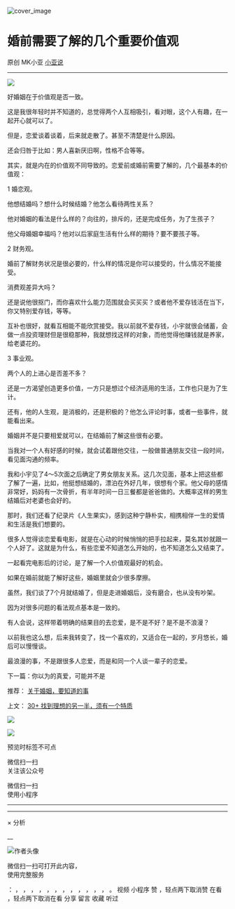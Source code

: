 ![cover_image](https://mmbiz.qlogo.cn/mmbiz_jpg/A8SKDch4cJEAhqFn9Nf7kNDcf5A8vTFo7rUia9qAlq8XtiaHTScicTWkfyxhKOCUrsHlHDLHkqTcBjBMr1DPwa06g/0?wx_fmt=jpeg)

#  婚前需要了解的几个重要价值观

原创  MK小亚  [ 小亚说 ](javascript:void\(0\);)

__ _ _ _ _

![](https://mmbiz.qpic.cn/mmbiz_jpg/A8SKDch4cJEAhqFn9Nf7kNDcf5A8vTFoeEN8DJEUdpFCl9qcPibzMjEoEpfdEqUuqDQ5htQWxNcIUDuydj7nJKQ/640?wx_fmt=jpeg)

  

好婚姻在于价值观是否一致。

  

这是我很年轻时并不知道的，总觉得两个人互相吸引，看对眼，这个人有趣，在一起开心就可以了。

  

但是，恋爱谈着谈着，后来就走散了。甚至不清楚是什么原因。

还会归咎于比如：男人喜新厌旧啊，性格不合等等。

  

其实，就是内在的价值观不同导致的。恋爱前或婚前需要了解的，几个最基本的价值观：

  

1 婚恋观。

  

他想结婚吗？想什么时候结婚？他怎么看待两性关系？

他对婚姻的看法是什么样的？向往的，排斥的，还是完成任务，为了生孩子？

  

他父母婚姻幸福吗？他对以后家庭生活有什么样的期待？要不要孩子等。

  

2 财务观。

  

婚前了解财务状况是很必要的，什么样的情况是你可以接受的，什么情况不能接受。

  

消费观差异大吗？

还是说他很抠门，而你喜欢什么能力范围就会买买买？或者他不爱存钱活在当下，你又特别爱存钱，等等。

  

互补也很好，就看互相能不能欣赏接受。我以前就不爱存钱，小宇就很会储蓄，会做一点投资理财但是很稳那种，我就想找这样的对象，而他觉得他赚钱就是养家，给老婆花的。

  

3 事业观。

  

两个人的上进心是否差不多？

还是一方渴望创造更多价值，一方只是想过个经济适用的生活，工作也只是为了生计。

  

  

还有，他的人生观，是消极的，还是积极的？他怎么评论时事，或者一些事件，就能看出来。

  

  

婚姻并不是只要相爱就可以，在结婚前了解这些很有必要。

  

当我对一个人有好感的时候，就会试着跟他交往，一般做普通朋友交往一段时间，看见面沟通的频率。

  

我和小宇见了4～5次面之后确定了男女朋友关系。这几次见面，基本上把这些都了解了一遍，比如，他挺想结婚的，漂泊在外好几年，很想有个家。他父母的感情非常好，妈妈有一次骨折，有半年时间一日三餐都是爸爸做的。大概率这样的男生结婚后对老婆也会好的。

  

那时，我们还看了纪录片《人生果实》，感到这种宁静朴实，相携相伴一生的爱情和生活是我们想要的。

  

很多人觉得谈恋爱看电影，就是在心动的时候悄悄的把手拉起来，莫名其妙就跟一个人好了。这就是为什么，有些恋爱不知道怎么开始的，也不知道怎么又结束了。

  

一起看完电影后的讨论，是了解一个人价值观最好的机会。

  

如果在婚前就能了解好这些，婚姻里就会少很多摩擦。

虽然，我们谈了7个月就结婚了，但是走进婚姻后，没有磨合，也从没有吵架。

因为对很多问题的看法观点基本是一致的。

  

有人会说，这样带着明确的结果目的去恋爱，是不是不好？是不是不浪漫？

  

以前我也这么想，后来我转变了，找一个喜欢的，又适合在一起的，岁月悠长，婚后可以慢慢谈。

  

最浪漫的事，不是跟很多人恋爱，而是和同一个人谈一辈子的恋爱。

  

下一篇：你以为的真爱，可能并不是

  

推荐： [ 关于婚姻，要知道的事
](http://mp.weixin.qq.com/s?__biz=MzUxNDAwNTk0MQ==&mid=2247484411&idx=1&sn=378ac40b4ee00cac84b79469865b05db&chksm=f94dcd21ce3a44371b6e847fb40376ece7773dc170d80797a26da55f585eccc42d6a56bbddb1&scene=21#wechat_redirect)  

上文： [ 30+ 找到理想的另一半，须有一个特质
](http://mp.weixin.qq.com/s?__biz=MzUxNDAwNTk0MQ==&mid=2247484470&idx=1&sn=8395303817990d7aad27e4e3c8c113ab&chksm=f94dcaecce3a43fa8eed7664291bc6f6d8bdb67cb0c27947b38dc3f335f15fa1156b1fd69744&scene=21#wechat_redirect)

![](https://mmbiz.qpic.cn/mmbiz_gif/b96CibCt70iaZ7Bia3Wm91cEuWhERXfCYjTia9tf7aMjVBNRETSa2NpGjCV6tyNvgCLos8LBgwEgxcwaIw8zdOsG7A/640?wx_fmt=gif)

![](https://mmbiz.qpic.cn/mmbiz_jpg/A8SKDch4cJEicCnqTxiatgGquhIicZ1wJ1Dth5YOOzoYV7U4N3HmiaO0vVAzjOpBVdtF0gnL632Fc7HqiaDmgveQDEw/640?wx_fmt=jpeg)

  

  

  

预览时标签不可点

微信扫一扫  
关注该公众号



微信扫一扫  
使用小程序

****



****



×  分析

__

![作者头像](http://mmbiz.qpic.cn/mmbiz_png/A8SKDch4cJE0KicTMyrVCx3VLqEgic5sJ1V5QeGZTibG9GLZlSCXSj5ByXNkib5PBrZVMkI41KKxgwE1K9gfypUeRg/0?wx_fmt=png)

微信扫一扫可打开此内容，  
使用完整服务

：  ，  ，  ，  ，  ，  ，  ，  ，  ，  ，  ，  ，  。  视频  小程序  赞  ，轻点两下取消赞  在看  ，轻点两下取消在看
分享  留言  收藏  听过

